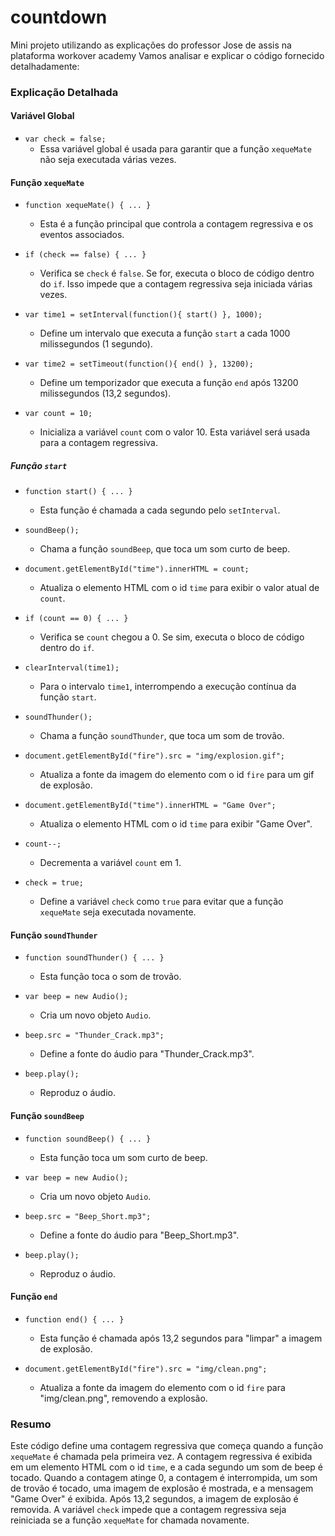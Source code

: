 # countdown
Mini projeto utilizando as explicações do professor Jose de assis na plataforma workover academy
Vamos analisar e explicar o código fornecido detalhadamente:



### Explicação Detalhada

#### Variável Global
- `var check = false;`
  - Essa variável global é usada para garantir que a função `xequeMate` não seja executada várias vezes.

#### Função `xequeMate`
- `function xequeMate() { ... }`
  - Esta é a função principal que controla a contagem regressiva e os eventos associados.

- `if (check == false) { ... }`
  - Verifica se `check` é `false`. Se for, executa o bloco de código dentro do `if`. Isso impede que a contagem regressiva seja iniciada várias vezes.

- `var time1 = setInterval(function(){ start() }, 1000);`
  - Define um intervalo que executa a função `start` a cada 1000 milissegundos (1 segundo).

- `var time2 = setTimeout(function(){ end() }, 13200);`
  - Define um temporizador que executa a função `end` após 13200 milissegundos (13,2 segundos).

- `var count = 10;`
  - Inicializa a variável `count` com o valor 10. Esta variável será usada para a contagem regressiva.

##### Função `start`
- `function start() { ... }`
  - Esta função é chamada a cada segundo pelo `setInterval`.

- `soundBeep();`
  - Chama a função `soundBeep`, que toca um som curto de beep.

- `document.getElementById("time").innerHTML = count;`
  - Atualiza o elemento HTML com o id `time` para exibir o valor atual de `count`.

- `if (count == 0) { ... }`
  - Verifica se `count` chegou a 0. Se sim, executa o bloco de código dentro do `if`.

- `clearInterval(time1);`
  - Para o intervalo `time1`, interrompendo a execução contínua da função `start`.

- `soundThunder();`
  - Chama a função `soundThunder`, que toca um som de trovão.

- `document.getElementById("fire").src = "img/explosion.gif";`
  - Atualiza a fonte da imagem do elemento com o id `fire` para um gif de explosão.

- `document.getElementById("time").innerHTML = "Game Over";`
  - Atualiza o elemento HTML com o id `time` para exibir "Game Over".

- `count--;`
  - Decrementa a variável `count` em 1.

- `check = true;`
  - Define a variável `check` como `true` para evitar que a função `xequeMate` seja executada novamente.

#### Função `soundThunder`
- `function soundThunder() { ... }`
  - Esta função toca o som de trovão.

- `var beep = new Audio();`
  - Cria um novo objeto `Audio`.

- `beep.src = "Thunder_Crack.mp3";`
  - Define a fonte do áudio para "Thunder_Crack.mp3".

- `beep.play();`
  - Reproduz o áudio.

#### Função `soundBeep`
- `function soundBeep() { ... }`
  - Esta função toca um som curto de beep.

- `var beep = new Audio();`
  - Cria um novo objeto `Audio`.

- `beep.src = "Beep_Short.mp3";`
  - Define a fonte do áudio para "Beep_Short.mp3".

- `beep.play();`
  - Reproduz o áudio.

#### Função `end`
- `function end() { ... }`
  - Esta função é chamada após 13,2 segundos para "limpar" a imagem de explosão.

- `document.getElementById("fire").src = "img/clean.png";`
  - Atualiza a fonte da imagem do elemento com o id `fire` para "img/clean.png", removendo a explosão.

### Resumo
Este código define uma contagem regressiva que começa quando a função `xequeMate` é chamada pela primeira vez. A contagem regressiva é exibida em um elemento HTML com o id `time`, e a cada segundo um som de beep é tocado. Quando a contagem atinge 0, a contagem é interrompida, um som de trovão é tocado, uma imagem de explosão é mostrada, e a mensagem "Game Over" é exibida. Após 13,2 segundos, a imagem de explosão é removida. A variável `check` impede que a contagem regressiva seja reiniciada se a função `xequeMate` for chamada novamente.
